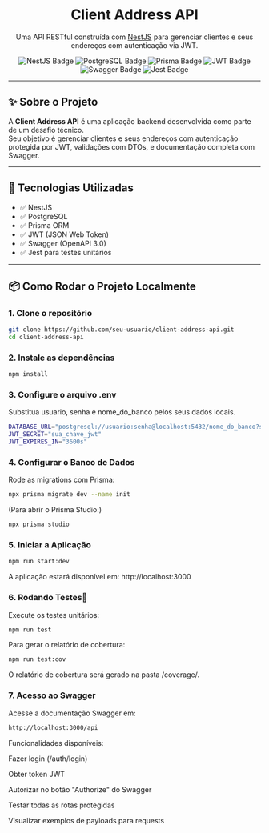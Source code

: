 <h1 align="center">Client Address API</h1>

<p align="center">Uma API RESTful construída com <a href="https://nestjs.com" target="_blank">NestJS</a> para gerenciar clientes e seus endereços com autenticação via JWT.</p>

<p align="center">
  <img src="https://img.shields.io/badge/NestJS-Backend-red.svg" alt="NestJS Badge" />
  <img src="https://img.shields.io/badge/PostgreSQL-Database-blue.svg" alt="PostgreSQL Badge" />
  <img src="https://img.shields.io/badge/Prisma-ORM-green.svg" alt="Prisma Badge" />
  <img src="https://img.shields.io/badge/JWT-Auth-yellow.svg" alt="JWT Badge" />
  <img src="https://img.shields.io/badge/Swagger-Docs-blueviolet.svg" alt="Swagger Badge" />
  <img src="https://img.shields.io/badge/Tested%20with-Jest-brightgreen.svg" alt="Jest Badge" />
</p>

---

## ✨ Sobre o Projeto

A **Client Address API** é uma aplicação backend desenvolvida como parte de um desafio técnico.  
Seu objetivo é gerenciar clientes e seus endereços com autenticação protegida por JWT, validações com DTOs, e documentação completa com Swagger.

---

## 🚀 Tecnologias Utilizadas

- ✅ NestJS
- ✅ PostgreSQL
- ✅ Prisma ORM
- ✅ JWT (JSON Web Token)
- ✅ Swagger (OpenAPI 3.0)
- ✅ Jest para testes unitários

---

## 📦 Como Rodar o Projeto Localmente

### 1. Clone o repositório

```bash
git clone https://github.com/seu-usuario/client-address-api.git
cd client-address-api
```
### 2. Instale as dependências

```bash
npm install
```

### 3. Configure o arquivo .env
Substitua usuario, senha e nome_do_banco pelos seus dados locais.
```bash
DATABASE_URL="postgresql://usuario:senha@localhost:5432/nome_do_banco?schema=public"
JWT_SECRET="sua_chave_jwt"
JWT_EXPIRES_IN="3600s"
```

### 4. Configurar o Banco de Dados
Rode as migrations com Prisma:

```bash
npx prisma migrate dev --name init
```
(Para abrir o Prisma Studio:)
```bash
npx prisma studio
```

### 5. Iniciar a Aplicação
```bash
npm run start:dev
```
A aplicação estará disponível em:  http://localhost:3000

### 6. Rodando Testes🧪
Execute os testes unitários:

```bash
npm run test
```
Para gerar o relatório de cobertura:
```bash
npm run test:cov
```
O relatório de cobertura será gerado na pasta /coverage/.

### 7. Acesso ao Swagger
Acesse a documentação Swagger em:
```bash
http://localhost:3000/api
```
Funcionalidades disponíveis:
<p>Fazer login (/auth/login)</p> 
<p>Obter token JWT</p>
<p>Autorizar no botão "Authorize" do Swagger</p>
<p>Testar todas as rotas protegidas</p>
<p>Visualizar exemplos de payloads para requests</p>

